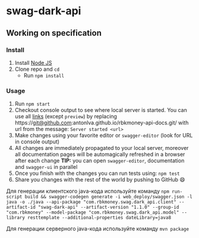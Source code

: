 # swag-dark-api

## Working on specification
### Install

1. Install [Node JS](https://nodejs.org/)
2. Clone repo and `cd`
    + Run `npm install`

### Usage

1. Run `npm start`
2. Checkout console output to see where local server is started. You can use all [links](#links) (except `preview`) by replacing https://git@github.com:antonlva.github.io/rbkmoney-api-docs.git/ with url from the message: `Server started <url>`
3. Make changes using your favorite editor or `swagger-editor` (look for URL in console output)
4. All changes are immediately propagated to your local server, moreover all documentation pages will be automagically refreshed in a browser after each change
**TIP:** you can open `swagger-editor`, documentation and `swagger-ui` in parallel
5. Once you finish with the changes you can run tests using: `npm test`
6. Share you changes with the rest of the world by pushing to GitHub :smile:

Для генерации клиентского java-кода используйте команду 
` npm run-script build && swagger-codegen generate -i web_deploy/swagger.json -l java -o ./java --api-package "com.rbkmoney.swag.dark_api.client" --artifact-id "swag-dark-api" --artifact-version "1.1.0" --group-id "com.rbkmoney" --model-package "com.rbkmoney.swag.dark_api.model" --library resttemplate --additional-properties dateLibrary=java8 `

Для генерации серверного java-кода используйте команду
` mvn package `